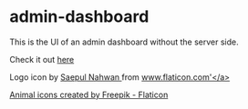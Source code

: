 # admin-dashboard

This is the UI of an admin dashboard without the server side.

Check it out <a href="https://samuelodan.github.io/admin-dashboard/"> here </a>

Logo icon by <a href="https://www.flaticon.com/authors/saepul-nahwan" title="Saepul Nahwan"> Saepul Nahwan </a> from <a href="https://www.flaticon.com/" title="Flaticon">www.flaticon.com'</a>

<a href="https://www.flaticon.com/free-icons/lion" title="lion icons">Animal icons created by Freepik - Flaticon</a>
